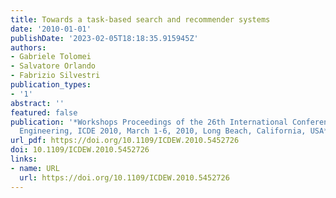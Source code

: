 ```yaml
---
title: Towards a task-based search and recommender systems
date: '2010-01-01'
publishDate: '2023-02-05T18:18:35.915945Z'
authors:
- Gabriele Tolomei
- Salvatore Orlando
- Fabrizio Silvestri
publication_types:
- '1'
abstract: ''
featured: false
publication: '*Workshops Proceedings of the 26th International Conference on Data
  Engineering, ICDE 2010, March 1-6, 2010, Long Beach, California, USA*'
url_pdf: https://doi.org/10.1109/ICDEW.2010.5452726
doi: 10.1109/ICDEW.2010.5452726
links:
- name: URL
  url: https://doi.org/10.1109/ICDEW.2010.5452726
---
```


